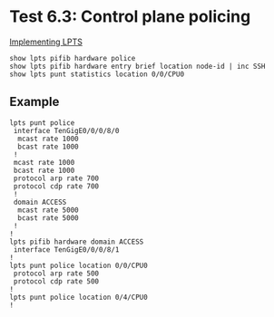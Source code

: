 # Test 6.3: Control plane policing

[Implementing LPTS](https://www.cisco.com/c/en/us/td/docs/iosxr/ncs5500/ip-addresses/70x/b-ip-addresses-cg-ncs5500-70x/b-ip-addresses-cg-ncs5500-70x_chapter_01001.html)

```text
show lpts pifib hardware police
show lpts pifib hardware entry brief location node-id | inc SSH
show lpts punt statistics location 0/0/CPU0
```

## Example

```text
lpts punt police
 interface TenGigE0/0/0/8/0
  mcast rate 1000
  bcast rate 1000
 !
 mcast rate 1000
 bcast rate 1000
 protocol arp rate 700
 protocol cdp rate 700
 !
 domain ACCESS
  mcast rate 5000
  bcast rate 5000
 !
!
lpts pifib hardware domain ACCESS
 interface TenGigE0/0/0/8/1
!
lpts punt police location 0/0/CPU0
 protocol arp rate 500
 protocol cdp rate 500
!
lpts punt police location 0/4/CPU0
!
```

